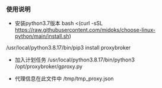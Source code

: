 ### 使用说明

- 安装python3.7版本
bash <(curl -sSL https://raw.githubusercontent.com/midoks/choose-linux-python/main/install.sh)


/usr/local/python3.8.17/bin/pip3 install proxybroker

- 加入计划任务
/usr/local/python3.8.17/bin/python3 /opt/proxybroker/gproxy.py

- 代理信息在此文件中
/tmp/tmp_proxy.json